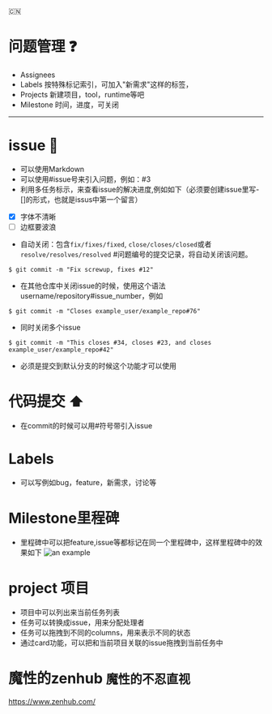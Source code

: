 
:cn:
# 问题管理 :question:
* Assignees
* Labels 按特殊标记索引，可加入"新需求"这样的标签，
* Projects 新建项目，tool，runtime等吧
* Milestone 时间，进度，可关闭

***

# issue :bug:
- 可以使用Markdown
- 可以使用#issue号来引入问题，例如：#3
- 利用多任务标示，来查看issue的解决进度,例如如下（必须要创建issue里写-[]的形式，也就是issus中第一个留言）
- [x] 字体不清晰 
- [ ] 边框要波浪
- 自动关闭：包含`fix/fixes/fixed`, `close/closes/closed`或者`resolve/resolves/resolved` #问题编号的提交记录，将自动关闭该问题。

```git
$ git commit -m "Fix screwup, fixes #12"
```
- 在其他仓库中关闭issue的时候，使用这个语法username/repository#issue_number，例如
```git
$ git commit -m "Closes example_user/example_repo#76"
```
- 同时关闭多个issue
```git
$ git commit -m "This closes #34, closes #23, and closes example_user/example_repo#42"
```
- 必须是提交到默认分支的时候这个功能才可以使用

# 代码提交 :arrow_up:
- 在commit的时候可以用#符号带引入issue

# Labels
- 可以写例如bug，feature，新需求，讨论等

# Milestone里程碑
- 里程碑中可以把feature,issue等都标记在同一个里程碑中，这样里程碑中的效果如下
![an example](https://assets-cdn.github.com/images/modules/site/product-illo/img-projects-milestones.png)
 
# project 项目

- 项目中可以列出来当前任务列表
- 任务可以转换成issue，用来分配处理者
- 任务可以拖拽到不同的columns，用来表示不同的状态
- 通过card功能，可以把和当前项目关联的issue拖拽到当前任务中
 
# 魔性的zenhub `魔性的不忍直视`
https://www.zenhub.com/
 

